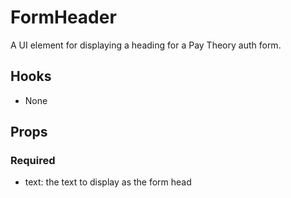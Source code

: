 # FormHeader

A UI element for displaying a heading for a Pay Theory auth form.

## Hooks

* None

## Props

### Required
* text: the text to display as the form head 
